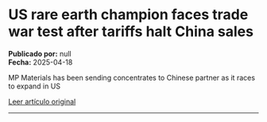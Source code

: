 # US rare earth champion faces trade war test after tariffs halt China sales 

**Publicado por:** null  
**Fecha:** 2025-04-18

MP Materials has been sending concentrates to Chinese partner as it races to expand in US

[Leer artículo original](https://www.ft.com/content/0ef4a333-245b-4f42-a026-e72dcd9240db)

---
